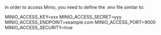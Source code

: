 In order to access Minio, you need to define the .env file similar to:

MINIO_ACCESS_KEY=xxx
MINIO_ACCESS_SECRET=yyy
MINIO_ACCESS_ENDPOINT=example.com
MINIO_ACCESS_PORT=9000
MINIO_ACCESS_SECURITY=true